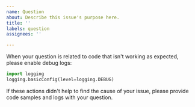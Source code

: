 ```yaml
---
name: Question
about: Describe this issue's purpose here.
title: ''
labels: question
assignees: ''

---
```


When your question is related to code that isn't working as expected, please
enable debug logs:

``` python
import logging
logging.basicConfig(level=logging.DEBUG)
```

If these actions didn't help to find the cause of your issue, please provide
code samples and logs with your question.
